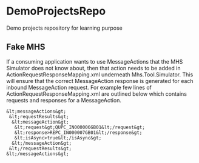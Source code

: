 # DemoProjectsRepo
Demo projects repository for learning purpose
## Fake MHS

If a consuming application wants to use MessageActions that the MHS Simulator does not know about, then that action needs to be added in ActionRequestResponseMapping.xml underneath Mhs.Tool.Simulator. This will ensure that the correct MessageAction response is generated for each inbound MessageAction request. For example few lines of ActionRequestResponseMapping.xml are outlined below which contains requests and responses for a MessageAction.

```
&lt;messageActions&gt; 
 &lt;requestResults&gt;
  &lt;messageAction&gt;
   &lt;request&gt;QUPC_IN000006GB01&lt;/request&gt;
   &lt;response>REPC_IN000007GB01&lt;/response&gt;
   &lt;isAsync>true&lt;/isAsync&gt;
  &lt;/messageAction&gt;
 &lt;/requestResults&gt;
&lt;/messageActions&gt;
```
